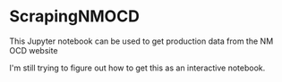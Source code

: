 # ScrapingNMOCD
This Jupyter notebook can be used to get production data from the NM OCD website

I'm still trying to figure out how to get this as an interactive notebook. 
